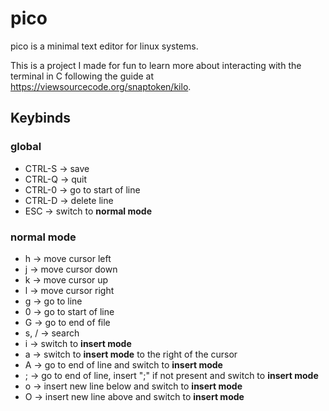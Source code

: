 # pico 

pico is a minimal text editor for linux systems.

This is a project I made for fun to learn more about interacting with the terminal in C following the guide at https://viewsourcecode.org/snaptoken/kilo.

## Keybinds

### global
- CTRL-S -> save
- CTRL-Q -> quit
- CTRL-0 -> go to start of line
- CTRL-D -> delete line
- ESC    -> switch to **normal mode**

### normal mode
- h    -> move cursor left
- j    -> move cursor down
- k    -> move cursor up
- l    -> move cursor right
- g    -> go to line
- 0    -> go to start of line
- G    -> go to end of file
- s, / -> search
- i    -> switch to **insert mode**
- a    -> switch to **insert mode** to the right of the cursor
- A    -> go to end of line and switch to **insert mode**
- ;    -> go to end of line, insert ";" if not present and switch to **insert mode**
- o    -> insert new line below and switch to **insert mode**
- O    -> insert new line above and switch to **insert mode**
